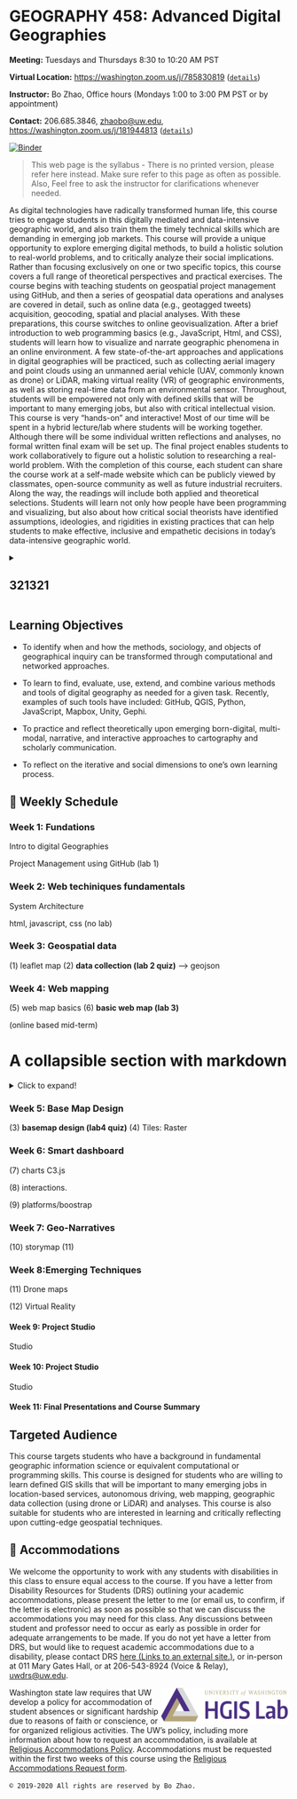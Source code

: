 # GEOGRAPHY 458: Advanced Digital Geographies

**Meeting:** Tuesdays and Thursdays 8:30 to 10:20 AM PST

**Virtual Location:** https://washington.zoom.us/j/785830819 ([`details`](assets/zoom-lecture.md))

**Instructor:** Bo Zhao, Office hours (Mondays 1:00 to 3:00 PM PST or by appointment)

**Contact:** 206.685.3846, zhaobo@uw.edu, https://washington.zoom.us/j/181944813 ([`details`](assets/zoom-office-hour.md))


[![Binder](https://mybinder.org/badge_logo.svg)](https://mybinder.org/v2/gh/jakobzhao/geog458.git/master)

> This web page is the syllabus - There is no printed version, please refer here instead. Make sure refer to this page as often as possible. Also, Feel free to ask the instructor for clarifications whenever needed.

As digital technologies have radically transformed human life, this course tries to engage students in this digitally mediated and data-intensive geographic world, and also train them the timely technical skills which are demanding in emerging job markets. This course will provide a unique opportunity to explore emerging digital methods, to build a holistic solution to real-world problems, and to critically analyze their social implications. Rather than focusing exclusively on one or two specific topics, this course covers a full range of theoretical perspectives and practical exercises. The course begins with teaching students on geospatial project management using GitHub, and then a series of geospatial data operations and analyses are covered in detail, such as online data (e.g., geotagged tweets) acquisition, geocoding, spatial and placial analyses. With these preparations, this course switches to online geovisualization. After a brief introduction to web programming basics (e.g., JavaScript, Html, and CSS), students will learn how to visualize and narrate geographic phenomena in an online environment. A few state-of-the-art approaches and applications in digital geographies will be practiced, such as collecting aerial imagery and point clouds using an unmanned aerial vehicle (UAV, commonly known as drone) or LiDAR, making virtual reality (VR) of geographic environments, as well as storing real-time data from an environmental sensor. Throughout, students will be empowered not only with defined skills that will be important to many emerging jobs, but also with critical intellectual vision. This course is very “hands-on” and interactive! Most of our time will be spent in a hybrid lecture/lab where students will be working together. Although there will be some individual written reflections and analyses, no formal written final exam will be set up. The final project enables students to work collaboratively to figure out a holistic solution to researching a real-world problem. With the completion of this course, each student can share the course work at a self-made website which can be publicly viewed by classmates, open-source community as well as future industrial recruiters. Along the way, the readings will include both applied and theoretical selections. Students will learn not only how people have been programming and visualizing, but also about how critical social theorists have identified assumptions, ideologies, and rigidities in existing practices that can help students to make effective, inclusive and empathetic decisions in today’s data-intensive geographic world.




<details><summary><h2>321321</h2></summary>

  ## Heading
  1. A numbered
  2. list
     * With some
     * Sub bullets
</details>

## Learning Objectives

- To identify when and how the methods, sociology, and objects of geographical inquiry can be transformed through computational and networked approaches.

-	To learn to find, evaluate, use, extend, and combine various methods and tools of digital geography as needed for a given task. Recently, examples of such tools have included: GitHub, QGIS, Python, JavaScript, Mapbox, Unity, Gephi.

- To practice and reflect theoretically upon emerging born-digital, multi-modal, narrative, and interactive approaches to cartography and scholarly communication.

-	To reflect on the iterative and social dimensions to one’s own learning process.

## :calendar: Weekly Schedule

### Week 1: Fundations

Intro to digital Geographies

Project Management using GitHub (lab 1)

### Week 2: Web techiniques fundamentals

System Architecture

html, javascript, css (no lab)

### Week 3: Geospatial data

(1) leaflet map
(2) **data collection (lab 2 quiz)**  --> geojson

### Week 4: Web mapping

(5) web map basics
(6) **basic web map (lab 3)**

(online based mid-term)


# A collapsible section with markdown
<details>
  <summary>Click to expand!</summary>

  ## Heading
  1. A numbered
  2. list
     * With some
     * Sub bullets
</details>

### Week 5: Base Map Design

(3) **basemap design (lab4 quiz)**
(4) Tiles: Raster

### Week 6: Smart dashboard

(7) charts  C3.js

(8) interactions.

(9) platforms/boostrap

### Week 7: Geo-Narratives

(10) storymap
(11)

### Week 8:Emerging Techniques

(11) Drone maps

(12) Virtual Reality

#### Week 9: Project Studio

Studio

#### Week 10: Project Studio

Studio

#### Week 11: Final Presentations and Course Summary

## Targeted Audience

This course targets students who have a background in fundamental geographic information science or equivalent computational or programming skills. This course is designed for students who are willing to learn defined GIS skills that will be important to many emerging jobs in location-based services, autonomous driving, web mapping, geographic data collection (using drone or LiDAR) and analyses. This course is also suitable for students who are interested in learning and critically reflecting upon cutting-edge geospatial techniques.

## :love_letter: Accommodations

We welcome the opportunity to work with any students with disabilities in this class to ensure equal access to the course. If you have a letter from Disability Resources for Students (DRS) outlining your academic accommodations, please present the letter to me (or email us, to confirm, if the letter is electronic) as soon as possible so that we can discuss the accommodations you may need for this class. Any discussions between student and professor need to occur as early as possible in order for adequate arrangements to be made. If you do not yet have a letter from DRS, but would like to request academic accommodations due to a disability, please contact DRS [here (Links to an external site.)](https://depts.washington.edu/uwdrs/), or in-person at 011 Mary Gates Hall, or at 206-543-8924 (Voice & Relay), [uwdrs@uw.edu](mailto:uwdrs@uw.edu).

<a href="https://hgis.uw.edu"><img src="img/logo.png" align="right" width="230px" target="_blank" /></a> Washington state law requires that UW develop a policy for accommodation of student absences or significant hardship due to reasons of faith or conscience, or for organized religious activities. The UW’s policy, including more information about how to request an accommodation, is available at [Religious Accommodations Policy](https://registrar.washington.edu/staffandfaculty/religious-accommodations-policy/). Accommodations must be requested within the first two weeks of this course using the [Religious Accommodations Request form](https://https:/registrar.washington.edu/students/religious-accommodations-request/).

`© 2019-2020 All rights are reserved by Bo Zhao.`
